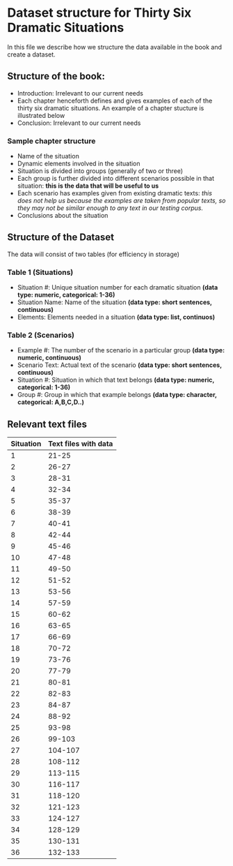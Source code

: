 # Dataset structure for Thirty Six Dramatic Situations

In this file we describe how we structure the data available in the book and create a dataset.

## Structure of the book:
- Introduction: Irrelevant to our current needs
- Each chapter henceforth defines and gives examples of each of the thirty six dramatic situations. An example of a chapter
 stucture is illustrated below
 - Conclusion: Irrelevant to our current needs
### Sample chapter structure
- Name of the situation
- Dynamic elements involved in the situation
- Situation is divided into groups (generally of two or three)
- Each group is further divided into different scenarios possible in that situation: **this is the data that will be useful to us**
- Each scenario has examples given from existing dramatic texts: *this does not help us because the examples are taken from popular texts, so they may not be similar enough to any text in our testing corpus.*
- Conclusions about the situation


## Structure of the Dataset
The data will consist of two tables (for efficiency in storage)

### Table 1 (Situations)
- Situation #: Unique situation number for each dramatic situation **(data type: numeric, categorical: 1-36)**
- Situation Name: Name of the situation **(data type: short sentences, continuous)**
- Elements: Elements needed in a situation **(data type: list, continuos)**

### Table 2 (Scenarios)
- Example #: The number of the scenario in a particular group **(data type: numeric, continuous)**
- Scenario Text: Actual text of the scenario **(data type: short sentences, continuous)**
- Situation #: Situation in which that text belongs **(data type: numeric, categorical: 1-36)**
- Group #: Group in which that example belongs **(data type: character, categorical: A,B,C,D..)**

## Relevant text files
Situation     | Text files with data
------------- | --------------------
1             | 21-25 
2             | 26-27
3             | 28-31
4             | 32-34
5             | 35-37
6             | 38-39
7             | 40-41
8             | 42-44
9             | 45-46
10            | 47-48
11            | 49-50
12            | 51-52
13            | 53-56
14            | 57-59
15            | 60-62
16            | 63-65
17            | 66-69
18            | 70-72
19            | 73-76
20            | 77-79
21            | 80-81
22            | 82-83
23            | 84-87
24            | 88-92
25            | 93-98
26            | 99-103
27            | 104-107
28            | 108-112
29            | 113-115
30            | 116-117
31            | 118-120
32            | 121-123
33            | 124-127
34            | 128-129
35            | 130-131
36            | 132-133
